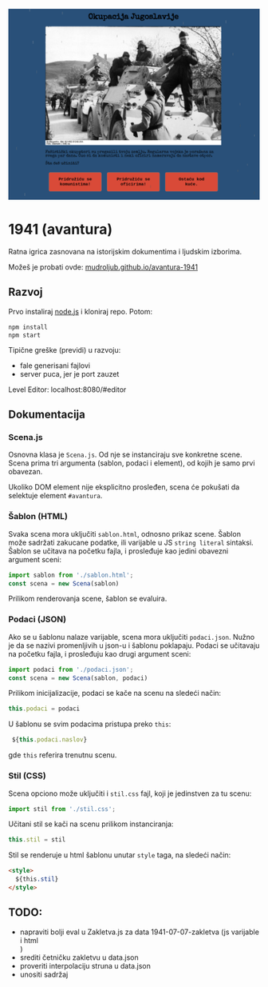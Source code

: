 ![](screen.png)

# 1941 (avantura)

Ratna igrica zasnovana na istorijskim dokumentima i ljudskim izborima.

Možeš je probati ovde: [mudroljub.github.io/avantura-1941](https://mudroljub.github.io/avantura-1941)

## Razvoj

Prvo instaliraj [node.js](https://nodejs.org) i kloniraj repo. Potom:

```
npm install
npm start
```

Tipične greške (previdi) u razvoju:
* fale generisani fajlovi
* server puca, jer je port zauzet

Level Editor: localhost:8080/#editor

## Dokumentacija

### Scena.js

Osnovna klasa je `Scena.js`. Od nje se instanciraju sve konkretne scene. Scena prima tri argumenta (sablon, podaci i element), od kojih je samo prvi obavezan.

Ukoliko DOM element nije eksplicitno prosleđen, scena će pokušati da selektuje element `#avantura`.

### Šablon (HTML)

Svaka scena mora uključiti `sablon.html`, odnosno prikaz scene. Šablon može sadržati zakucane podatke, ili varijable u JS `string literal` sintaksi. Šablon se učitava na početku fajla, i prosleđuje kao jedini obavezni argument sceni:

```js
import sablon from './sablon.html';
const scena = new Scena(sablon)
```
Prilikom renderovanja scene, šablon se evaluira.

### Podaci (JSON)

Ako se u šablonu nalaze varijable, scena mora uključiti `podaci.json`. Nužno je da se nazivi promenljivih u json-u i šablonu poklapaju. Podaci se učitavaju na početku fajla, i prosleđuju kao drugi argument sceni:

```js
import podaci from './podaci.json';
const scena = new Scena(sablon, podaci)
```

Prilikom inicijalizacije, podaci se kače na scenu na sledeći način:
```js
this.podaci = podaci
```

U šablonu se svim podacima pristupa preko `this`:
```js
 ${this.podaci.naslov}
```
gde `this` referira trenutnu scenu.

### Stil (CSS)

Scena opciono može uključiti i `stil.css` fajl, koji je jedinstven za tu scenu:
```js
import stil from './stil.css';
```

Učitani stil se kači na scenu prilikom instanciranja:
```js
this.stil = stil
```

Stil se renderuje u html šablonu unutar `style` taga, na sledeći način:
```html
<style>
  ${this.stil}
</style>
```

## TODO:
- napraviti bolji eval u Zakletva.js za data 1941-07-07-zakletva (js varijable i html <br>)
- srediti četničku zakletvu u data.json
- proveriti interpolaciju struna u data.json
- unositi sadržaj
